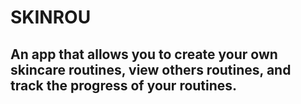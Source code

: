 # SKINROU
## An app that allows you to create your own skincare routines, view others routines, and track the progress of your routines.
